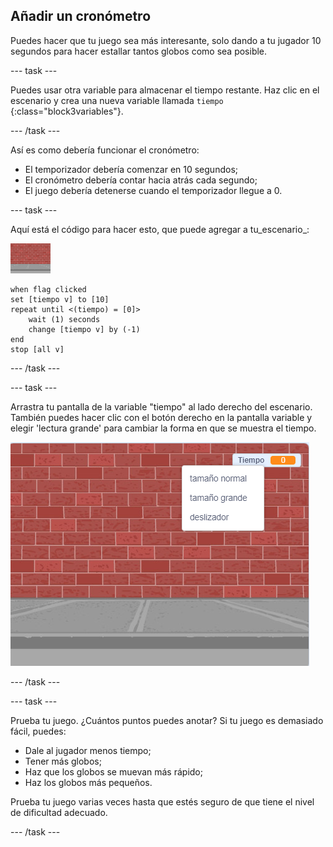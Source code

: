 ## Añadir un cronómetro

Puedes hacer que tu juego sea más interesante, solo dando a tu jugador 10 segundos para hacer estallar tantos globos como sea posible.

--- task ---

Puedes usar otra variable para almacenar el tiempo restante. Haz clic en el escenario y crea una nueva variable llamada `tiempo` {:class="block3variables"}.

--- /task ---

Así es como debería funcionar el cronómetro:

+ El temporizador debería comenzar en 10 segundos;
+ El cronómetro debería contar hacia atrás cada segundo;
+ El juego debería detenerse cuando el temporizador llegue a 0.

--- task ---

Aquí está el código para hacer esto, que puede agregar a tu_escenario_:

![objeto globo](images/stage-sprite.png)

```blocks3
when flag clicked
set [tiempo v] to [10]
repeat until <(tiempo) = [0]>
    wait (1) seconds
    change [tiempo v] by (-1)
end
stop [all v]
```

--- /task ---

--- task ---

Arrastra tu pantalla de la variable "tiempo" al lado derecho del escenario. También puedes hacer clic con el botón derecho en la pantalla variable y elegir 'lectura grande' para cambiar la forma en que se muestra el tiempo.

![captura de pantalla](images/balloons-readout.png)

--- /task ---

--- task ---

Prueba tu juego. ¿Cuántos puntos puedes anotar? Si tu juego es demasiado fácil, puedes:

+ Dale al jugador menos tiempo;
+ Tener más globos;
+ Haz que los globos se muevan más rápido;
+ Haz los globos más pequeños.

Prueba tu juego varias veces hasta que estés seguro de que tiene el nivel de dificultad adecuado.

--- /task ---

